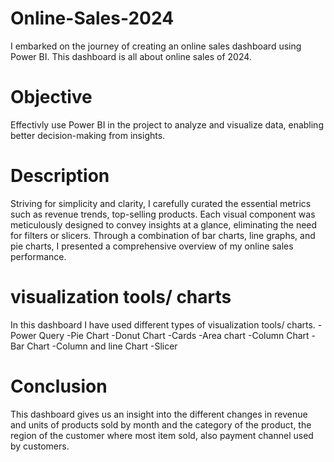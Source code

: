 # Online-Sales-2024 
I embarked on the journey of creating an online sales dashboard using Power BI. 
This dashboard is all about online sales of 2024.

# Objective 
Effectivly use Power BI in the project to analyze and visualize data, enabling better decision-making from insights.

# Description 
Striving for simplicity and clarity, I carefully curated the essential metrics such as revenue trends, top-selling products. Each visual component was meticulously designed to convey insights at a glance, eliminating the need for filters or slicers. Through a combination of bar charts, line graphs, and pie charts, I presented a comprehensive overview of my online sales performance.


# visualization tools/ charts
In this dashboard I have used different types of visualization tools/ charts.
-Power Query
-Pie Chart 
-Donut Chart 
-Cards 
-Area chart 
-Column Chart 
-Bar Chart 
-Column and line Chart 
-Slicer 

# Conclusion
This dashboard gives us an insight into the different changes in revenue and units of products sold by month and the category of the product, the region of the customer where most item sold, also payment channel used by customers.




